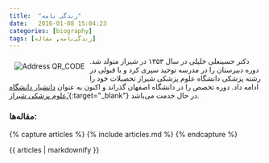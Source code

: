 ```yaml
---
title:  "زندگی نامه"
date:   2016-01-08 15:04:23
categories: [biography]
tags: [زندگی‌نامه, مقاله]
---
```


<img src="{{ site.baseurl }}/images/profile-biography.jpg" style="max-width: 35%; max-hight: 400px; margin: 10px; float: left;" alt="Address QR_CODE">

دکتر حسینعلی خلیلی در سال ۱۳۵۳ در شیراز متولد شد. دوره دبیرستان را در مدرسه توحید سپری کرد و با قبولی در رشته پزشکی دانشگاه علوم پزشکی شیراز تحصیلات خود را ادامه داد. دوره تخصص را در دانشگاه اصفهان گذراند و اکنون به عنوان [دانشیار دانشگاه ٰعلوم پزشکی شیراز.](https://isid.research.ac.ir/Hosseinali_Khalili){:target="_blank"} در حال خدمت می‌باشد.

### مقاله‌ها:

{% capture articles %}
  {% include articles.md %}
{% endcapture %}

<div style="direction: ltr; text-align: left">
	{{ articles | markdownify }}
</div>
